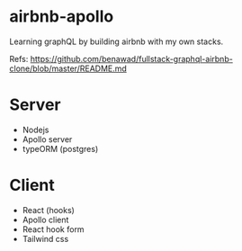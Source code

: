 # airbnb-apollo
Learning graphQL by building airbnb with my own stacks. 

Refs: https://github.com/benawad/fullstack-graphql-airbnb-clone/blob/master/README.md

# Server
* Nodejs 
* Apollo server
* typeORM (postgres)

# Client
* React (hooks)
* Apollo client
* React hook form
* Tailwind css
 



